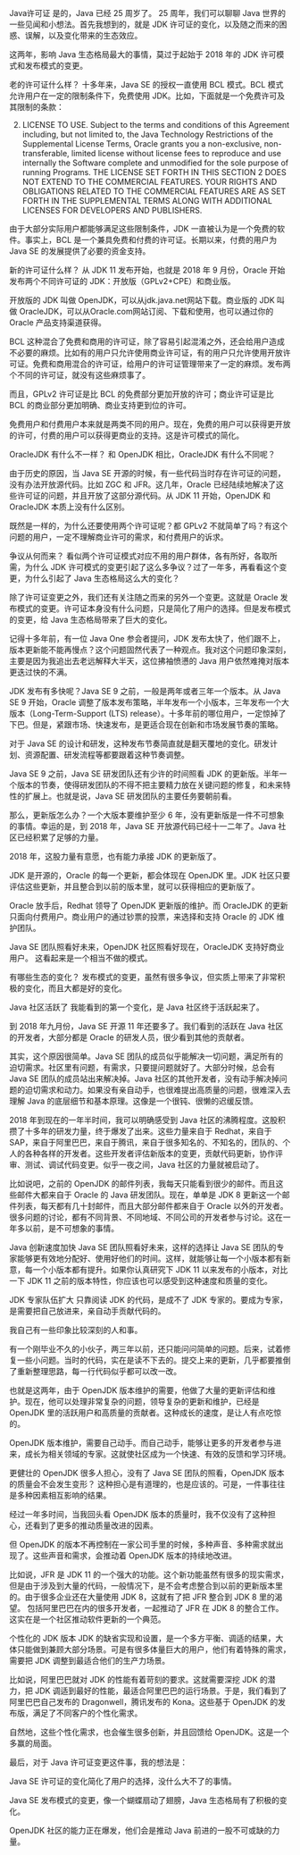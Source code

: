 Java许可证
是的，Java 已经 25 周岁了。 25 周年，我们可以聊聊 Java 世界的一些见闻和小想法。首先我想到的，就是 JDK 许可证的变化，以及随之而来的困惑、误解，以及变化带来的生态效应。



这两年，影响 Java 生态格局最大的事情，莫过于起始于 2018 年的 JDK 许可模式和发布模式的变更。

老的许可证什么样？
十多年来，Java SE 的授权一直使用 BCL 模式。BCL 模式允许用户在一定的限制条件下，免费使用 JDK。比如，下面就是一个免费许可及其限制的条款：

2. LICENSE TO USE. Subject to the terms and conditions of this Agreement including, but not limited to, the Java Technology Restrictions of the Supplemental License Terms, Oracle grants you a non-exclusive, non-transferable, limited license without license fees to reproduce and use internally the Software complete and unmodified for the sole purpose of running Programs. THE LICENSE SET FORTH IN THIS SECTION 2 DOES NOT EXTEND TO THE COMMERCIAL FEATURES. YOUR RIGHTS AND OBLIGATIONS RELATED TO THE COMMERCIAL FEATURES ARE AS SET FORTH IN THE SUPPLEMENTAL TERMS ALONG WITH ADDITIONAL LICENSES FOR DEVELOPERS AND PUBLISHERS.



由于大部分实际用户都能够满足这些限制条件，JDK 一直被认为是一个免费的软件。事实上，BCL 是一个兼具免费和付费的许可证。长期以来，付费的用户为 Java SE 的发展提供了必要的资金支持。

新的许可证什么样？
从 JDK 11 发布开始，也就是 2018 年 9 月份，Oracle 开始发布两个不同许可证的 JDK：开放版（GPLv2+CPE）和商业版。



开放版的 JDK 叫做 OpenJDK，可以从jdk.java.net网站下载。商业版的 JDK 叫做 OracleJDK，可以从Oracle.com网站订阅、下载和使用，也可以通过你的 Oracle 产品支持渠道获得。



BCL 这种混合了免费和商用的许可证，除了容易引起混淆之外，还会给用户造成不必要的麻烦。比如有的用户只允许使用商业许可证，有的用户只允许使用开放许可证。免费和商用混合的许可证，给用户的许可证管理带来了一定的麻烦。发布两个不同的许可证，就没有这些麻烦事了。



而且，GPLv2 许可证是比 BCL 的免费部分更加开放的许可；商业许可证是比 BCL 的商业部分更加明确、商业支持更到位的许可。



免费用户和付费用户本来就是两类不同的用户。现在，免费的用户可以获得更开放的许可，付费的用户可以获得更商业的支持。这是许可模式的简化。

OracleJDK 有什么不一样？
和 OpenJDK 相比，OracleJDK 有什么不同呢？



由于历史的原因，当 Java SE 开源的时候，有一些代码当时存在许可证的问题，没有办法开放源代码。比如 ZGC 和 JFR。这几年，Oracle 已经陆续地解决了这些许可证的问题，并且开放了这部分源代码。从 JDK 11 开始，OpenJDK 和 OracleJDK 本质上没有什么区别。



既然是一样的，为什么还要使用两个许可证呢？都 GPLv2 不就简单了吗？有这个问题的用户，一定不理解商业许可的需求，和付费用户的诉求。

争议从何而来？
看似两个许可证模式对应不用的用户群体，各有所好，各取所需，为什么 JDK 许可模式的变更引起了这么多争议？过了一年多，再看看这个变更，为什么引起了 Java 生态格局这么大的变化？



除了许可证变更之外，我们还有关注随之而来的另外一个变更。这就是 Oracle 发布模式的变更。许可证本身没有什么问题，只是简化了用户的选择。但是发布模式的变更，给 Java 生态格局带来了巨大的变化。



记得十多年前，有一位 Java One 参会者提问，JDK 发布太快了，他们跟不上，版本更新能不能再慢点？这个问题固然代表了一种观点。我对这个问题印象深刻，主要是因为我追出去老远解释大半天，这位拂袖愤懑的 Java 用户依然难掩对版本更迭过快的不满。



JDK 发布有多快呢？Java SE 9 之前，一般是两年或者三年一个版本。从 Java SE 9 开始，Oracle 调整了版本发布策略，半年发布一个小版本，三年发布一个大版本（Long-Term-Support (LTS) release）。十多年前的哪位用户，一定惊掉了下巴。但是，紧跟市场、快速发布，是更适合现在创新和市场发展节奏的策略。



对于 Java SE 的设计和研发，这种发布节奏简直就是翻天覆地的变化。研发计划、资源配置、研发流程等都要跟着这种节奏调整。



Java SE 9 之前，Java SE 研发团队还有少许的时间照看 JDK 的更新版。半年一个版本的节奏，使得研发团队的不得不把主要精力放在关键问题的修复，和未来特性的扩展上。也就是说，Java SE 研发团队的主要任务要朝前看。



那么，更新版怎么办？一个大版本要维护至少 6 年，没有更新版是一件不可想象的事情。幸运的是，到 2018 年，Java SE 开放源代码已经十一二年了。Java 社区已经积累了足够的力量。



2018 年，这股力量有意愿，也有能力承接 JDK 的更新版了。



JDK 是开源的，Oracle 的每一个更新，都会体现在 OpenJDK 里。JDK 社区只要评估这些更新，并且整合到以前的版本里，就可以获得相应的更新版了。



Oracle 放手后，Redhat 领导了 OpenJDK 更新版的维护。而 OracleJDK 的更新只面向付费用户。商业用户的通过钞票的投票，来选择和支持 Oracle 的 JDK 维护团队。



Java SE 团队照看好未来，OpenJDK 社区照看好现在，OracleJDK 支持好商业用户。 这看起来是一个相当不做的模式。

有哪些生态的变化？
发布模式的变更，虽然有很多争议，但实质上带来了非常积极的变化，而且大都是好的变化。

Java 社区活跃了
我能看到的第一个变化，是 Java 社区终于活跃起来了。



到 2018 年九月份，Java SE 开源 11 年还要多了。我们看到的活跃在 Java 社区的开发者，大部分都是 Oracle 的研发人员，很少看到其他的贡献者。



其实，这个原因很简单。Java SE 团队的成员似乎能解决一切问题，满足所有的迫切需求。社区里有问题，有需求，只要提问题就好了。大部分时候，总会有 Java SE 团队的成员站出来解决掉。Java 社区的其他开发者，没有动手解决掉问题的迫切需求和动力。如果没有亲自动手，也很难提出高质量的问题，很难深入去理解 Java 的底层细节和基本原理。这像是一个很钝、很懒的迟缓反馈。



2018 年到现在的一年半时间，我可以明确感受到 Java 社区的沸腾程度。这股积攒了十多年的研发力量，终于爆发了出来。这些力量来自于 Redhat，来自于 SAP，来自于阿里巴巴，来自于腾讯，来自于很多知名的、不知名的，团队的、个人的各种各样的开发者。这些开发者评估新版本的变更，贡献代码更新，协作评审、测试、调试代码变更。似乎一夜之间，Java 社区的力量就被启动了。



比如说吧，之前的 OpenJDK 的邮件列表，我每天只能看到很少的邮件。而且这些邮件大都来自于 Oracle 的 Java 研发团队。现在，单单是 JDK 8 更新这一个邮件列表，每天都有几十封邮件，而且大部分邮件都来自于 Oracle 以外的开发者。很多问题的讨论，都有不同背景、不同地域、不同公司的开发者参与讨论。这在一年多以前，是不可想象的事情。

Java 创新速度加快
Java SE 团队照看好未来，这样的选择让 Java SE 团队的专家能够更有效地分配好、使用好他们的时间。这样，就能够让每一个小版本都有新意，每一个小版本都有提升。如果你认真研究下 JDK 11 以来发布的小版本，对比一下 JDK 11 之前的版本特性，你应该也可以感受到这种速度和质量的变化。

JDK 专家队伍扩大
只靠阅读 JDK 的代码，是成不了 JDK 专家的。要成为专家，是需要把自己放进来，亲自动手贡献代码的。



我自己有一些印象比较深刻的人和事。



有一个刚毕业不久的小伙子，两三年以前，还只能问问简单的问题。后来，试着修复一些小问题。当时的代码，实在是读不下去的。提交上来的更新，几乎都要推倒了重新整理思路，每一行代码似乎都可以改一改。



也就是这两年，由于 OpenJDK 版本维护的需要，他做了大量的更新评估和维护。现在，他可以处理非常复杂的问题，领导复杂的更新和维护，已经是 OpenJDK 里的活跃用户和高质量的贡献者。这种成长的速度，是让人有点吃惊的。



OpenJDK 版本维护，需要自己动手。而自己动手，能够让更多的开发者参与进来，成长为相关领域的专家。这就使社区成为一个快速、有效的反馈和学习环境。

更健壮的 OpenJDK
很多人担心，没有了 Java SE 团队的照看，OpenJDK 版本的质量会不会发生变形？ 这种担心是有道理的，也是应该的。可是，一件事往往是多种因素相互影响的结果。



经过一年多时间，当我回头看 OpenJDK 版本的质量时，我不仅没有了这种担心，还看到了更多的推动质量改进的因素。



但 OpenJDK 的版本不再控制在一家公司手里的时候，多种声音、多种需求就出现了。这些声音和需求，会推动着 OpenJDK 版本的持续地改进。



比如说，JFR 是 JDK 11 的一个强大的功能。这个新功能虽然有很多的现实需求，但是由于涉及到大量的代码，一般情况下，是不会考虑整合到以前的更新版本里的。由于很多企业还在大量使用 JDK 8，这就有了把 JFR 整合到 JDK 8 里的渴望。 包括阿里巴巴在内的很多开发者，一起推动了 JFR 在 JDK 8 的整合工作。 这实在是一个社区推动软件更新的一个典范。

个性化的 JDK 版本
JDK 的缺省实现和设置，是一个多方平衡、调适的结果，大体只能做到兼顾大部分场景。可是有很多体量巨大的用户，他们有着特殊的需求，需要把 JDK 调整到最适合他们的生产力场景。



比如说，阿里巴巴就对 JDK 的性能有着苛刻的要求。这就需要深挖 JDK 的潜力，把 JDK 调适到最好的性能，最适合阿里巴巴的运行场景。于是，我们看到了阿里巴巴自己发布的 Dragonwell，腾讯发布的 Kona。这些基于 OpenJDK 的发布版，满足了不同客户的个性化需求。



自然地，这些个性化需求，也会催生很多创新，并且回馈给 OpenJDK。这是一个多赢的局面。



最后，对于 Java 许可证变更这件事，我的想法是：

Java SE 许可证的变化简化了用户的选择，没什么大不了的事情。

Java SE 发布模式的变更，像一个蝴蝶扇动了翅膀，Java 生态格局有了积极的变化。

OpenJDK 社区的能力正在爆发，他们会是推动 Java 前进的一股不可或缺的力量。
